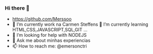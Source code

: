 ### Hi there 👋

- https://github.com/Merssoo
- 🔭 I’m currently work na Carmen Steffens
 🌱 I’m currently learning  HTML,CSS,JAVASCRIPT,SQL,GIT ...
- 🤔 I’m looking for help with  NODEJS
- 💬 Ask me about minhas experiencias
- 📫 How to reach me: @emersonctri
